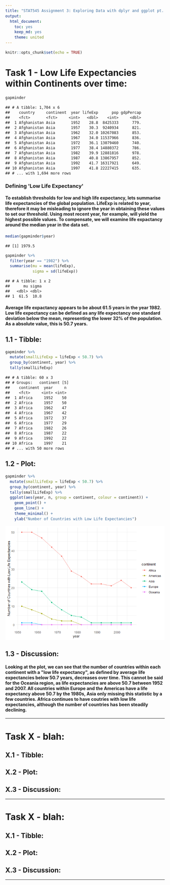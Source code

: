 ```yaml
---
title: "STAT545 Assignment 3: Exploring Data with dplyr and ggplot pt. II"
output:
  html_document:
    toc: yes
    keep_md: yes
    theme: united
---
```



```r
knitr::opts_chunk$set(echo = TRUE)
```



# Task 1 - Low Life Expectancies within Continents over time: 


```r
gapminder
```

```
## # A tibble: 1,704 x 6
##    country     continent  year lifeExp      pop gdpPercap
##    <fct>       <fct>     <int>   <dbl>    <int>     <dbl>
##  1 Afghanistan Asia       1952    28.8  8425333      779.
##  2 Afghanistan Asia       1957    30.3  9240934      821.
##  3 Afghanistan Asia       1962    32.0 10267083      853.
##  4 Afghanistan Asia       1967    34.0 11537966      836.
##  5 Afghanistan Asia       1972    36.1 13079460      740.
##  6 Afghanistan Asia       1977    38.4 14880372      786.
##  7 Afghanistan Asia       1982    39.9 12881816      978.
##  8 Afghanistan Asia       1987    40.8 13867957      852.
##  9 Afghanistan Asia       1992    41.7 16317921      649.
## 10 Afghanistan Asia       1997    41.8 22227415      635.
## # ... with 1,694 more rows
```


### Defining 'Low Life Expectancy'

#### To establish thresholds for low and high life expectancy, lets summarise life expectancies of the global population. LifeExp is related to year, therefore it may be misleading to ignore the year in obtaining these values to set our threshold. Using most recent year, for example, will yield the highest possible values. To compensate, we will examine life expactancy around the median year in the data set.


```r
median(gapminder$year)
```

```
## [1] 1979.5
```


```r
gapminder %>% 
  filter(year == "1982") %>% 
  summarise(mu = mean(lifeExp),
            sigma = sd(lifeExp)) 
```

```
## # A tibble: 1 x 2
##      mu sigma
##   <dbl> <dbl>
## 1  61.5  10.8
```


#### Average life expactancy appears to be about 61.5 years in the year 1982. Low life expectancy can be defined as any life expectancy one standard deviation below the mean, representing the lower 32% of the population. As a absolute value, this is 50.7 years.

## 1.1 - Tibble: 


```r
gapminder %>% 
  mutate(smallLifeExp = lifeExp < 50.7) %>% 
  group_by(continent, year) %>% 
  tally(smallLifeExp)
```

```
## # A tibble: 60 x 3
## # Groups:   continent [5]
##    continent  year     n
##    <fct>     <int> <int>
##  1 Africa     1952    50
##  2 Africa     1957    50
##  3 Africa     1962    47
##  4 Africa     1967    42
##  5 Africa     1972    37
##  6 Africa     1977    29
##  7 Africa     1982    26
##  8 Africa     1987    22
##  9 Africa     1992    22
## 10 Africa     1997    21
## # ... with 50 more rows
```

## 1.2 - Plot:


```r
gapminder %>% 
  mutate(smallLifeExp = lifeExp < 50.7) %>% 
  group_by(continent, year) %>% 
  tally(smallLifeExp) %>% 
  ggplot(aes(year, n, group = continent, colour = continent)) +
    geom_point() + 
    geom_line() +
    theme_minimal() +
    ylab("Number of Countries with Low Life Expectancies")
```

![](hw3.0_dplyr-ggplot-pt.2_files/figure-html/unnamed-chunk-6-1.png)<!-- -->


## 1.3 - Discussion:

#### Looking at the plot, we can see that the number of countries within each continent with a "low life expectancy", as defined by average life expectancies below 50.7 years, decreases over time. This cannot be said for the Oceania region, as life expectancies are above 50.7 between 1952 and 2007. All countries within Europe and the Americas have a life expectancy above 50.7 by the 1980s, Asia only missing this statistic by a few countries. Africa continues to have coutries with low life expectancies, although the number of countries has been steadily declining.

------

# Task X - blah: 

## X.1 - Tibble: 

## X.2 - Plot:

## X.3 - Discussion:

------

# Task X - blah: 

## X.1 - Tibble: 

## X.2 - Plot:

## X.3 - Discussion:

------

